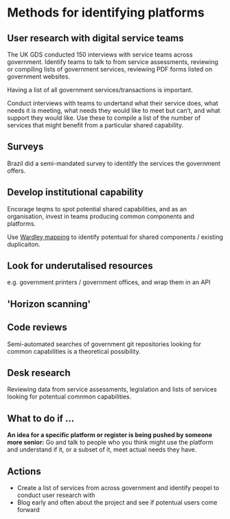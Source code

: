 <!-- TITLE: How to identify platforms -->
<!-- SUBTITLE: Knowing where to place your bets -->
# Methods for identifying platforms

## User research with digital service teams

The UK GDS conducted 150 interviews with service teams across government. Identify teams to talk to from service assessments, reviewing or compiling lists of government services, reviewing PDF forms listed on government websites.

Having a list of all government services/transactions is important. 

Conduct interviews with teams to undertand what their service does, what needs it is meeting, what needs they would like to meet but can’t, and what support they would like. Use these to compile a list of the number of services that might benefit from a particular shared capability.

## Surveys

Brazil did a semi-mandated survey to identitfy the services the government offers.

## Develop institutional capability

Encorage teqms to spot potential shared capabilities, and as an organisation, invest in teams producing common components and platforms.

Use [Wardley mapping](https://blog.gardeviance.org/2015/02/an-introduction-to-wardley-value-chain.html) to identify potentual for shared components / existing duplicaiton.


## Look for underutalised resources

e.g. government printers / government offices, and wrap them in an API

## 'Horizon scanning'

## Code reviews

Semi-automated searches of government git repositories looking for common capabilities is a theoretical possibility.

## Desk research

Reviewing data from service assessments, legislation and lists of services looking for potentual comnmon capabilities.

## What to do if ...

**An idea for a specific platform or register is being pushed by someone more senior:** Go and talk to people who you think might use the platform and understand if it, or a subset of it, meet actual needs they have.



## Actions

* Create a list of services from across government and identify peopel to conduct user research with
* Blog early and often about the project and see if potentual users come forward

